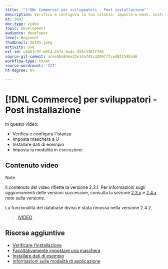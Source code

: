 ```yaml
---
title: '"[!DNL Commerce] per sviluppatori - Post installazione"'
description: Verifica e configura la tua istanza, imposta u-mask, installa dati di esempio, imposta la corretta modalità di esecuzione
kt: 5693
doc-type: video
topic: Development
audience: developer
level: Beginner
thumbnail: 36195.jpeg
activity: use
exl-id: c0401c9f-d0f4-437e-be4c-358c3381f766
source-git-commit: acee5ba84ea32e14a743cd269f77ced821548ad6
workflow-type: tm+mt
source-wordcount: '127'
ht-degree: 0%

---
```


# [!DNL Commerce] per sviluppatori - Post installazione

In questo video:

- Verifica e configura l’istanza
- Imposta maschera a U
- Installare dati di esempio
- Imposta la modalità in esecuzione

## Contenuto video

>[!NOTE]
>
>Il contenuto del video riflette la versione 2.3.1. Per informazioni sugli aggiornamenti delle versioni successive, consulta la sezione [ 2.3.x](https://devdocs.magento.com/guides/v2.3/release-notes/bk-release-notes.html) e [2.4.x](https://devdocs.magento.com/guides/v2.4/release-notes/bk-release-notes.html) note sulla versione.
>
>La funzionalità del database diviso è stata rimossa nella versione 2.4.2.

>[!VIDEO](https://video.tv.adobe.com/v/36195?quality=12&learn=on)

## Risorse aggiuntive

- [Verificare l’installazione](https://devdocs.magento.com/guides/v2.4/install-gde/install/verify.html)
- [Facoltativamente impostare una maschera](https://devdocs.magento.com/guides/v2.4/install-gde/install/post-install-umask.html)
- [Installare dati di esempio](https://devdocs.magento.com/guides/v2.4/install-gde/install/sample-data-after-magento.html)
- [Informazioni sulle modalità di applicazione](https://devdocs.magento.com/guides/v2.4/config-guide/bootstrap/magento-modes.html)
